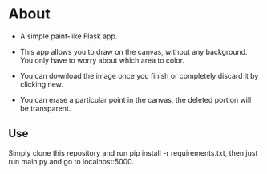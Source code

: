 # About

* A simple paint-like Flask app.

* This app allows you to draw on the canvas, without any background. You only have to worry about which area to color.

* You can download the image once you finish or completely discard it by clicking new.

* You can erase a particular point in the canvas, the deleted portion will be transparent.

## Use

Simply clone this repository and run pip install -r requirements.txt, then just run main.py and go to localhost:5000.
